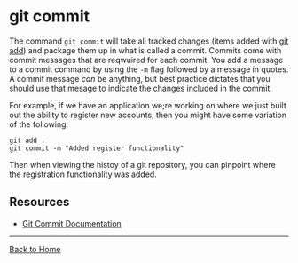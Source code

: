 # git commit

The command `git commit` will take all tracked changes (items added with [git add](./Add.md)) and package them up in what is called a commit.
Commits come with commit messages that are reqwuired for each commit. You add a message to a commit command by using the `-m` flag followed by a message in quotes.
A commit message _can_ be anything, but best practice dictates that you should use that mesage to indicate the changes included in the commit.

For example, if we have an application we;re working on where we just built out the ability to register new accounts, then you might have some variation of the following:
```
git add .
git commit -m "Added register functionality"
```

Then when viewing the histoy of a git repository, you can pinpoint where the registration functionality was added.

## Resources
- [Git Commit Documentation](https://git-scm.com/docs/git-commit)

---

[Back to Home](../README.md)